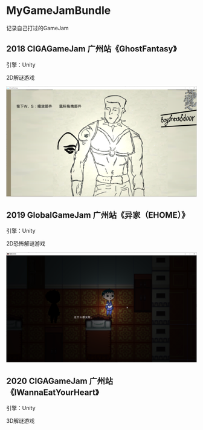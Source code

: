 # MyGameJamBundle

 记录自己打过的GameJam

## 2018 CIGAGameJam 广州站《GhostFantasy》

引擎：Unity

2D解谜游戏

<img src="Markdown_Image\ (1).png" alt="GhostFantasy_nEZf5Nl5MR" style="zoom:50%;" />

## 2019 GlobalGameJam 广州站《异家（EHOME）》

引擎：Unity

2D恐怖解谜游戏

<img src="Markdown_Image\ (2).png" alt="异家EHOME_sGkjwXgcYc" style="zoom: 50%;" />

## 2020 CIGAGameJam 广州站《IWannaEatYourHeart》

引擎：Unity

3D解谜游戏

